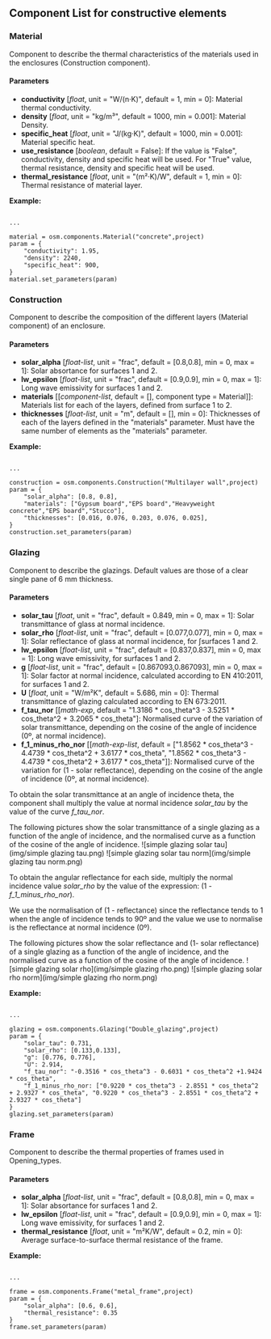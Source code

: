 ## Component List for constructive elements

### Material

Component to describe the thermal characteristics of the materials used in the enclosures (Construction component).

#### Parameters
- **conductivity** [_float_, unit = "W/(n·K)", default = 1, min = 0]: Material thermal conductivity. 
- **density** [_float_, unit = "kg/m³", default = 1000, min = 0.001]: Material Density.
- **specific_heat** [_float_, unit = "J/(kg·K)", default = 1000, min = 0.001]: Material specific heat.
- **use_resistance** [_boolean_, default = False]: If the value is "False", conductivity, density and specific heat will be used. For "True" value, thermal resistance, density and specific heat will be used. 
- **thermal_resistance** [_float_, unit = "(m²·K)/W", default = 1, min = 0]: Thermal resistance of material layer.

**Example:**
<pre><code class="python">
...

material = osm.components.Material("concrete",project)
param = {
    "conductivity": 1.95,
    "density": 2240,
    "specific_heat": 900,
}
material.set_parameters(param)
</code></pre>


### Construction

Component to describe the composition of the different layers (Material component) of an enclosure.

#### Parameters
- **solar_alpha** [_float-list_, unit = "frac", default = [0.8,0.8], min = 0, max = 1]: Solar absortance for surfaces 1 and 2.
- **lw_epsilon** [_float-list_, unit = "frac", default = [0.9,0.9], min = 0, max = 1]: Long wave emissivity for surfaces 1 and 2.
- **materials** [[_component-list_, default = [], component type = Material]]: Materials list for each of the layers, defined from surface 1 to 2.
- **thicknesses** [_float-list_, unit = "m", default = [], min = 0]: Thicknesses of each of the layers defined in the "materials" parameter. Must have the same number of elements as the "materials" parameter.

**Example:**
<pre><code class="python">
...

construction = osm.components.Construction("Multilayer wall",project)
param = {
    "solar_alpha": [0.8, 0.8],
    "materials": ["Gypsum board","EPS board","Heavyweight concrete","EPS board","Stucco"],
    "thicknesses": [0.016, 0.076, 0.203, 0.076, 0.025],
}
construction.set_parameters(param)
</code></pre>

### Glazing

Component to describe the glazings. Default values are those of a clear single pane of 6 mm thickness.

#### Parameters
- **solar_tau** [_float_, unit = "frac", default = 0.849, min = 0, max = 1]: Solar transmittance of glass at normal incidence.
- **solar_rho** [_float-list_, unit = "frac", default = [0.077,0.077], min = 0, max = 1]: Solar reflectance of glass at normal incidence, for ∫surfaces 1 and 2.
- **lw_epsilon** [_float-list_, unit = "frac", default = [0.837,0.837], min = 0, max = 1]: Long wave emissivity, for surfaces 1 and 2.
- **g** [_float-list_, unit = "frac", default = [0.867093,0.867093], min = 0, max = 1]: Solar factor at normal incidence, calculated according to EN 410:2011, for surfaces 1 and 2.
- **U** [_float_, unit = "W/m²K", default = 5.686, min = 0]: Thermal transmittance of glazing calculated according to EN 673:2011.
- **f_tau_nor** [[_math-exp_, default = "1.3186 * cos_theta^3 - 3.5251 * cos_theta^2 + 3.2065 * cos_theta"]: Normalised curve of the variation of solar transmittance, depending on the cosine of the angle of incidence (0º, at normal incidence).
- **f_1_minus_rho_nor** [[_math-exp-list_, default = ["1.8562 * cos_theta^3 - 4.4739 * cos_theta^2 + 3.6177 * cos_theta", "1.8562 * cos_theta^3 - 4.4739 * cos_theta^2 + 3.6177 * cos_theta"]]: Normalised curve of the variation for (1 - solar reflectance), depending on the cosine of the angle of incidence (0º, at normal incidence).

To obtain the solar transmittance at an angle of incidence theta, the component shall multiply the value at normal incidence _solar_tau_ by the value of the curve _f_tau_nor_.

The following pictures show the solar transmittance of a single glazing as a function of the angle of incidence, and the normalised curve as a function of the cosine of the angle of incidence.
![simple glazing solar tau](img/simple glazing tau.png)
![simple glazing solar tau norm](img/simple glazing tau norm.png)

To obtain the angular reflectance for each side, multiply the normal incidence value _solar_rho_ by the value of the expression: (1 - _f_1_minus_rho_nor_). 

We use the normalisation of (1 - reflectance) since the reflectance tends to 1 when the angle of incidence tends to 90º and the value we use to normalise is the reflectance at normal incidence (0º).

The following pictures show the solar reflectance and (1- solar reflectance) of a single glazing as a function of the angle of incidence, and the normalised curve as a function of the cosine of the angle of incidence.
![simple glazing solar rho](img/simple glazing rho.png)
![simple glazing solar rho norm](img/simple glazing rho norm.png)


**Example:**
<pre><code class="python">
...

glazing = osm.components.Glazing("Double_glazing",project)
param = {
    "solar_tau": 0.731,
    "solar_rho": [0.133,0.133],
    "g": [0.776, 0.776],
    "U": 2.914,
    "f_tau_nor": "-0.3516 * cos_theta^3 - 0.6031 * cos_theta^2 +1.9424 * cos_theta",
    "f_1_minus_rho_nor: ["0.9220 * cos_theta^3 - 2.8551 * cos_theta^2 + 2.9327 * cos_theta", "0.9220 * cos_theta^3 - 2.8551 * cos_theta^2 + 2.9327 * cos_theta"]
}
glazing.set_parameters(param)
</code></pre>

### Frame

Component to describe the thermal properties of frames used in Opening_types.

#### Parameters
- **solar_alpha** [_float-list_, unit = "frac", default = [0.8,0.8], min = 0, max = 1]: Solar absortance for surfaces 1 and 2.
- **lw_epsilon** [_float-list_, unit = "frac", default = [0.9,0.9], min = 0, max = 1]: Long wave emissivity, for surfaces 1 and 2.
- **thermal_resistance** [_float_, unit = "m²K/W", default = 0.2, min = 0]: Average surface-to-surface thermal resistance of the frame.

**Example:**
<pre><code class="python">
...

frame = osm.components.Frame("metal_frame",project)
param = {
    "solar_alpha": [0.6, 0.6],
    "thermal_resistance": 0.35
}
frame.set_parameters(param)
</code></pre>





